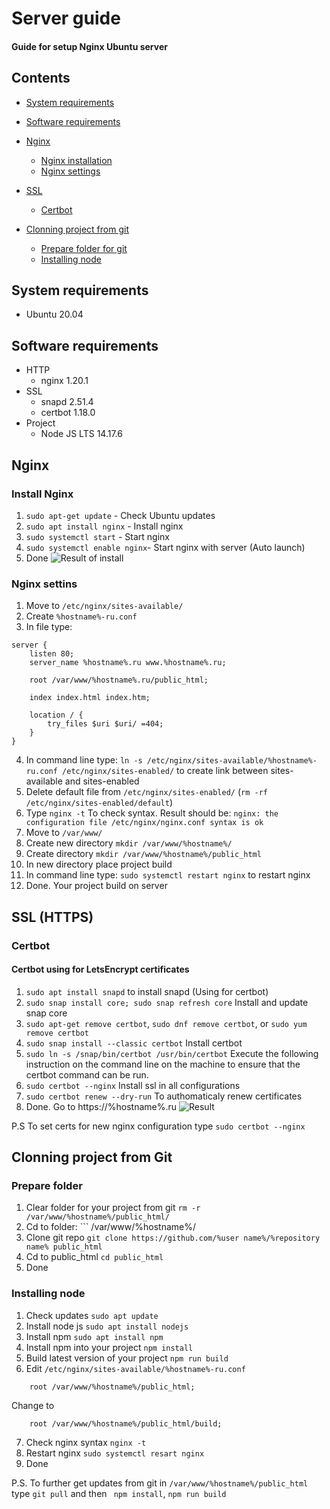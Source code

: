 # Server guide
#### Guide for setup Nginx Ubuntu server

## Contents

- [System requirements](#sys_requirements)

- [Software requirements](#soft_requirements)

- [Nginx](#nginx_guide)

	- [Nginx installation](#nginx_installation)
	- [Nginx settings](#nginx_settings)

- [SSL](#ssl)
	- [Certbot](#certbot) 

- [Clonning project from git](#clone_from_git)
	- [Prepare folder for git](#prepare_folder_for_git)
	- [Installing node](#node_install)

<a name="sys_requirements"></a>
## System requirements

- Ubuntu 20.04

<a name="soft_requirements"></a>
## Software requirements
- HTTP
	- nginx 1.20.1
- SSL
	- snapd 2.51.4
	- certbot 1.18.0
- Project
	- Node JS LTS 14.17.6	 

<a name="nginx_guide"></a>
## Nginx

<a name="nginx_installation"></a>
### Install Nginx

1. ``` sudo apt-get update ``` - Check Ubuntu updates
2. ``` sudo apt install nginx ``` - Install nginx
3. ``` sudo systemctl start ``` - Start nginx
4. ``` sudo systemctl enable nginx ```- Start nginx with server (Auto launch)
5. Done 
![Result of install](https://sun9-53.userapi.com/impg/rfxwM-tJAYnZ1Kbct26lhnVEFudIZRB6D8lk0g/GJnJHTGiIEw.jpg?size=2560x420&quality=96&sign=52afe6d74016ccca424e820f1599e943&type=album)

<a name="nginx_settings"></a>
### Nginx settins

1. Move to ``` /etc/nginx/sites-available/ ```
2. Create ``` %hostname%-ru.conf ```
3. In file type: 
``` 
server {
	listen 80;
	server_name %hostname%.ru www.%hostname%.ru;

	root /var/www/%hostname%.ru/public_html;

	index index.html index.htm;

	location / {
		try_files $uri $uri/ =404;
	}
}
```
4. In command line type: ``` ln -s /etc/nginx/sites-available/%hostname%-ru.conf /etc/nginx/sites-enabled/ ``` to create link between sites-available and sites-enabled
5. Delete default file from  ``` /etc/nginx/sites-enabled/ ``` (``` rm -rf /etc/nginx/sites-enabled/default ```)
6. Type ``` nginx -t ``` To check syntax. Result should be: ``` nginx: the configuration file /etc/nginx/nginx.conf syntax is ok ```
7. Move to ``` /var/www/ ```
8. Create new directory ``` mkdir /var/www/%hostname%/ ```
9. Create directory ``` mkdir /var/www/%hostname%/public_html ```
10. In new directory place project build 
11. In command line type: ``` sudo systemctl restart nginx ``` to restart nginx
12. Done. Your project build on server

<a name="ssl"></a>
## SSL (HTTPS)

<a name="certbot"></a>
### Certbot
#### Certbot using for LetsEncrypt certificates

1. ``` sudo apt install snapd ``` to install snapd (Using for certbot)
2. ``` sudo snap install core; sudo snap refresh core ``` Install and update snap core
3. ``` sudo apt-get remove certbot ```, ``` sudo dnf remove certbot ```, or ``` sudo yum remove certbot ```
4. ``` sudo snap install --classic certbot ``` Install certbot
5. ``` sudo ln -s /snap/bin/certbot /usr/bin/certbot ``` Execute the following instruction on the command line on the machine to ensure that the certbot command can be run.
6. ``` sudo certbot --nginx ``` Install ssl in all configurations
7. ``` sudo certbot renew --dry-run ``` To authomaticaly renew certificates
8. Done. Go to https://%hostname%.ru
![Result](https://sun9-80.userapi.com/impg/FJyZ0rnNfZLO3EVofTbilBPzOalhHPm8p0CPqw/qyUg0GZ3v3Y.jpg?size=1166x332&quality=96&sign=b9f25a1a4812b7588b40e11640dffae5&type=album)

P.S To set certs for new nginx configuration type ``` sudo certbot --nginx ```

<a name="clone_from_git"></a>
## Clonning project from Git

<a name="prepare_folder_for_git"></a>
### Prepare folder

1. Clear folder for your project from git ``` rm -r /var/www/%hostname%/public_html/ ```
2. Cd to folder: ``` /var/www/%hostname%/
3. Clone git repo ``` git clone https://github.com/%user name%/%repository name% public_html ```
4. Cd to public_html ``` cd public_html ```
5. Done

<a name="node_install"></a>
### Installing node
1. Check updates ``` sudo apt update ```
2. Install node js ``` sudo apt install nodejs ```
3. Install npm ``` sudo apt install npm ```
4. Install npm into your project ``` npm install ```
5. Build latest version of your project ``` npm run build ```
6. Edit  ``` /etc/nginx/sites-available/%hostname%-ru.conf  ```
``` 
	root /var/www/%hostname%/public_html; 
``` 
Change to
``` 
	root /var/www/%hostname%/public_html/build; 
```
7. Check nginx syntax ``` nginx -t ```
8. Restart nginx ``` sudo systemctl resart nginx ```
9. Done

P.S. To further get updates from git in ``` /var/www/%hostname%/public_html ``` type ``` git pull ``` and then ``` npm install```, ``` npm run build ```
